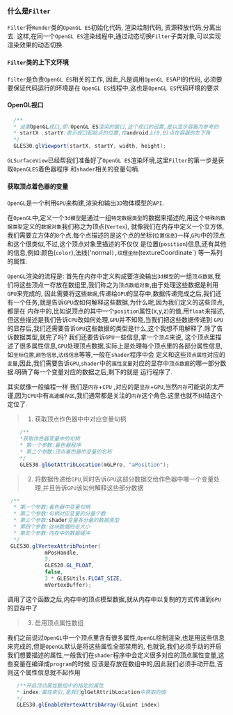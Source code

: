 

### 什么是`Filter`

`Filter`将`Render`类的`OpenGL ES`初始化代码, 渲染绘制代码, 资源释放代码,分离出去.
这样,在同一个`OpenGL ES`渲染线程中,通过动态切换`Filter`子类对象,可以实现渲染效果的动态切换.

#### `Filter`类的上下文环境

`filter`是负责`OpenGL ES`相关的工作, 因此,凡是调用`OpenGL ES`API的代码, 必须要要保证代码运行的环境是在
`OpenGL ES`线程中,这也是`OpenGL ES`代码环境的要求

#### OpenGL视口

```java
  /**
  * 设置OpenGL视口,即:OpenGL ES渲染的窗口,这个视口的设置,是以显示容器为参考的
  * startX ,startY:表示视口起始点的位置,在android上(0,0)点在容器的左下角
  */
  GLES30.glViewport(startX, startY, width, height);
```

`GLSurfaceView`已经帮我们准备好了`OpenGL ES`渲染环境,这里`Filter`的第一步是获取`OpenGLES`着色器程序
和`shader`相关的变量句柄.

#### 获取顶点着色器的变量

`OpenGL`是一个利用`GPU`来构建,渲染和输出`3D`物体模型的`API`.

在`OpenGL`中,定义一个`3d模型`是通过一组`特定数据类型`的数据来描述的,用这个`特殊的数据类型`定义的`数据对象`我们称之为顶点(`Vertex`),
就像我们在内存中定义一个立方体,我们需要立方体的`8`个点,每个点描述的是这个点的坐标(`位置信息`)一样,`GPU`中的顶点和这个很类似,不过,这个顶点对象里描述的不仅仅
是位置(`position`)信息,还有其他的信息,例如:颜色(`color`),法线('normal`),纹理坐标`(textureCoordinate`)
等一系列的属性.

`OpenGL`渲染的流程是:
首先在内存中定义构成要渲染输出`3d模型`的一组`顶点数据`,我们将这些顶点一存放在数组里,我们称之为`顶点数组对象`,由于处理这些数据是利用`GPU`来完成的,
因此需要将这些`数据`,传递给`GPU`的显存中,数据传递完成之后,我们还有一个任务,就是告诉`GPU`改如何解释这些数据,为什么呢,因为我们定义的这些顶点,都是在
内存中的,比如说顶点的其中一个`position`属性(x,y,z)的值,用`float`来描述,但这些描述是我们告诉`CPU`改如何处理,`GPU`并不知晓,当我们把这些数据传递到
`GPU`的显存后,我们还需要告诉`GPU`这些数据的类型是什么,这个我想不用解释了.除了告诉数据类型,就完了吗? 我们还要告诉`GPU`一些信息,拿一个`顶点`来说,
这个顶点里描述了很多属性信息,`GPU`处理顶点数据,实际上是处理每个顶点里的各部分属性信息,如`坐标位置`,`颜色信息`,`法线信息`等等,一般在`shader`程序中会
定义和这些`顶点属性`对应的`变量`,因此,我们需要告诉`GPU`,`shader`中的`属性变量`对应的显存中`顶点数据`的哪一部分数据.明确了每一个变量对应的数据之后,剩下的就是
运行程序了.

其实就像一般编程一样 我们是`内存`+`CPU` ,对应的是`显存`+`GPU`,当然`内存`可能说的太严谨,因为`CPU`中有`高速缓存区`,我们通常都是关注的`内存`这个角色.这里也就不纠结这个定位了.


> 1. 获取顶点作色器中中对应变量句柄

```java
    /**
    *获取作色器变量中的句柄
    * 第一个参数:着色器程序
    * 第二个参数:顶点着色器中变量的名称
    */
    GLES30.glGetAttribLocation(mGLPro, "aPosition");
```

> 2. 将数据传递给`GPU`,同时告诉`GPU`这部分数据交给作色器中哪一个变量处理,并且告诉`GPU`该如何解释这些部分数据

```java
 /**
  * 第一个参数:着色器中变量句柄
  * 第二个参数:句柄对应变量的分量个数
  * 第三个参数:shader变量各分量的数据类型
  * 第四个参数:这块数据的总大小
  * 第五个参数:内存中的数据缓冲
  */
 GLES30.glVertexAttribPointer(
            mPosHandle,
            3,
            GLES20.GL_FLOAT,
            false,
            3 * GLESUtils.FLOAT_SIZE,
            mVertexBuffer);
```
调用了这个函数之后,内存中的顶点模型数据,就从内存中以复制的方式传递到`GPU`的显存中了

> 3. 启用顶点属性数组

 我们之前说过`OpenGL`中一个顶点里含有很多属性,`OpenGL`绘制渲染,也是用这些信息来完成的,但是`OpenGL`默认是将这些属性全部禁用的,
 也就说,我们必须手动的开启我们想要描述的属性,一般我们在`shader`程序中会定义很多对应的顶点属性变量,这些变量在编译成`program`的时候
 应该是存放在数组中的,因此我们必须手动开启,否则这个属性信息就不起作用

 ```java
    /**开启顶点属性数组中的指定的属性
    * index:属性索引,是我们glGetAttribLocation中获取的值
    */
    GLES30.glEnableVertexAttribArray(GLuint index)
 ```